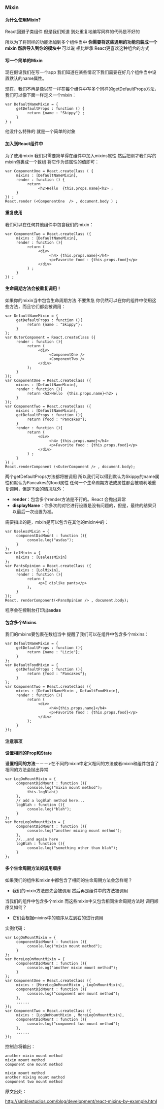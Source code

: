 ### Mixin

#### 为什么使用Mixin?
React回避子类组件 但是我们知道 到处重复地编写同样的代码是不好的 

所以为了将同样的功能添加到多个组件当中 **你需要将这些通用的功能包装成一个mixin 然后导入到你的模块中**  可以说 相比继承 React更喜欢这种组合的方式

#### 写一个简单的Mixin
现在假设我们在写一个app 我们知道在某些情况下我们需要在好几个组件当中设置默认的name属性。

现在，我们不再是像以前一样在每个组件中写多个同样的getDefaultProps方法，我们可以像下面一样定义一个mixin：
```JSX
var DefaultNameMixin = {
     getDefaultProps : function () {
          return {name : "Skippy"} ;
     }
} ;
```
他没什么特殊的 就是一个简单的对象

#### 加入到React组件中
为了使用mixin 我们只需要简单得在组件中加入mixins属性 然后把刚才我们写的mixin包裹成一个数组 将它作为该属性的值即可：
```JSX
var ComponentOne = React.createClass ( {
     mixins : [DefaultNameMixin],
     render : function () {
          return 
               <h2>Hello  {this.props.name}<h2> ;
     }
}) ;
React.render (<ComponentOne  /> , document.body ) ;
```
#### 重复使用
我们可以在任何其他组件中包含我们的mixin：
```JSX
var ComponentTwo = React.createClass ({
     mixins : [DefaultNameMixin],
     render : function (){
          return (
               <div>
                    <h4> {this.props.name}</h4>     
                    <p>Favorite food : {this.props.food}</p> 
               </div>
          ) ;
     }
}) ;
```
#### 生命周期方法会被重复调用！
如果你的mixin当中包含生命周期方法 不要焦急 你仍然可以在你的组件中使用这些方法，而且它们都会被调用：
```JSX
var DefaultNameMixin = {
     getDefaultProps : function (){
          return {name : "Skippy"};
     }
};
var OuterComponent = React.createClass ({
     render : function (){
          return (
               <div>
                    <ComponentOne />
                    <ComponentTwo />
               </div>
          );
     }
});
var ComponentOne = React.createClass ({
     mixins : [DefaultNameMixin],
     render : function (){
          return <h2>Hello  {this.props.name}<h2> ;
     }
});
var ComponentTwo = React.createClass ({
     mixins : [DefaultNameMixin],
     getDefaultProps : function (){
          return {food : "Pancakes"};
     }
     render : function (){
          return (
               <div>
                    <h4> {this.props.name}</h4>     
                    <p>Favorite food : {this.props.food}</p> 
               </div>
          ) ;
     }
}) ;
React.renderComponent (<OuterComponent /> , document.body);
```
两个getDefaultProps方法都将被调用 所以我们可以得到默认为Skippy的name属性和默认为Pancakes的food属性 任何一个生命周期方法或属性都会被顺利地重复调用，但是下面的情况除外：
* **render**：包含多个render方法是不行的。React 会抛出异常
* **displayName**：你多次的对它进行设置是没有问题的，但是，最终的结果只以最后一次设置为准。

需要指出的是，mixin是可以包含在其他的mixin中的：
```JSX
var UselessMixin = {
     componentDidMount : function (){
          console.log("asdas");
     }
};
var LolMixin = {
     mixins : [UselessMixin]
};
var PantsOpinion = React.createClass ({
     mixins : [LolMixin],
     render : function (){
          return (
               <p>I dislike pants</p>
          );
     }
});
React. renderComponent(<PansOpinion /> , document.body);
```
程序会在控制台打印出**asdas**

#### 包含多个Mixins
我们的mixins要包裹在数组当中 提醒了我们可以在组件中包含多个mixins：
```JSX
var DefaultNameMixin = {
     getDefaultProps : function (){
          return {name : "Lizie"};
     }
};
var DefaultFoodMixin = {
     getDefaultProps : function (){
          return {food : "Pancakes"};
     }
};
var ComponentTwo = React.createClass ({
     mixins : [DefaultNameMixin , DefaultFoodMixin],
     render : function (){
          return (
               <div>
                    <h4>{this.props.name}</h4>
                    <p>Favorite food : {this.props.food}</p>
               </div>
          );
     }
});
```
#### 注意事项

**设置相同的Prop和State**

**设置相同的方法**－－－>在不同的mixin中定义相同的方法或者mixin和组件包含了相同的方法会抛出异常
```JSX
var LogOnMountMixin = {
     componentDidMount : function (){
          console.log("mixin mount method");
          this.logBlah()
     },
     // add a logBlah method here...
     logBlah : function (){
          console.log("blah");
     }
};
var MoreLogOnMountMixin = {
     componentDidMount : function (){
          console.log("another mixing mount method");
     },
     //...and again here
     logBlah : function (){
          console.log("something other than blah");
     }
};
```
#### 多个生命周期方法的调用顺序
如果我们的组件和mixin中都包含了相同的生命周期方法会怎样呢？
* 我们的mixin方法首先会被调用 然后再是组件中的方法被调用

当我们的组件中包含多个mixin 而这些mixin中又包含相同生命周期方法时 调用顺序又如何？
* 它们会根据mixins中的顺序从左到右的进行调用

实例代码：
```JSX
var LogOnMountMixin = {
     componentDidMount : function (){
          console.log("mixin mount method");
     }
};
var MoreLogOnMountMixin = {
     componentDIdMount : function (){
          console.og("another mixin mount method");
     }
};
var ComponentOne = React.createClass ({
     mixins : [MoreLogOnMountMixin , LogOnMountMixin],
     componentDidMount : function (){
          console.log("component one mount method");
     },
     ......
});
var ComponentTwo = React.createClass ({
     mixins : [LogOnMountMixin , MoreLogOnMountMixin],
     componentDidMount : function (){
          console.log("component two mount method");
     },
     ......
});
```
控制台将输出：
```JSX
another mixin mount method
mixin mount method
component one mount method

mixin mount method
another mixing mount method
component two mount method
```

原文出处：

http://simblestudios.com/blog/development/react-mixins-by-example.html
